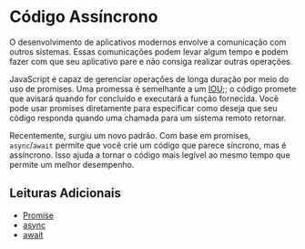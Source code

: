 # Código Assíncrono

O desenvolvimento de aplicativos modernos envolve a comunicação com outros sistemas. Essas comunicações podem levar algum tempo e podem fazer com que seu aplicativo pare e não consiga realizar outras operações.

JavaScript é capaz de gerenciar operações de longa duração por meio do uso de promises. Uma promessa é semelhante a um [IOU](https://wikipedia.org/wiki/IOU);; o código promete que avisará quando for concluído e executará a função fornecida. Você pode usar promises diretamente para especificar como deseja que seu código responda quando uma chamada para um sistema remoto retornar.

Recentemente, surgiu um novo padrão. Com base em promises, `async`/`await` permite que você crie um código que parece síncrono, mas é assíncrono. Isso ajuda a tornar o código mais legível ao mesmo tempo que permite um melhor desempenho.

## Leituras Adicionais

- [Promise](https://developer.mozilla.org/en-US/docs/Web/JavaScript/Reference/Global_Objects/Promise)
- [async](https://developer.mozilla.org/en-US/docs/Web/JavaScript/Reference/Statements/async_function)
- [await](https://developer.mozilla.org/en-US/docs/Web/JavaScript/Reference/Operators/await)

